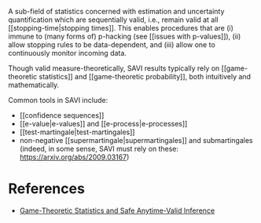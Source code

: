 A sub-field of statistics concerned with estimation and uncertainty quantification which are sequentially valid, i.e., remain valid at all [[stopping-time|stopping times]]. This enables procedures that are (i) immune to (many forms of) p-hacking (see [[issues with p-values]]), (ii) allow stopping rules to be data-dependent, and (iii) allow one to continuously monitor incoming data. 

Though valid measure-theoretically, SAVI results typically rely on [[game-theoretic statistics]] and [[game-theoretic probability]], both intuitively and mathematically. 

Common tools in SAVI include: 
- [[confidence sequences]]
- [[e-value|e-values]] and [[e-process|e-processes]] 
- [[test-martingale|test-martingales]]
- non-negative [[supermartingale|supermartingales]] and submartingales (indeed, in some sense, SAVI must rely on these: https://arxiv.org/abs/2009.03167)

# References 

- [Game-Theoretic Statistics and Safe Anytime-Valid Inference](https://arxiv.org/pdf/2210.01948.pdf)

